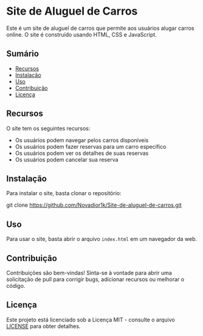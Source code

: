 # Site de Aluguel de Carros

Este é um site de aluguel de carros que permite aos usuários alugar carros online. O site é construído usando HTML, CSS e JavaScript.

## Sumário

- [Recursos](#recursos)
- [Instalação](#instalação)
- [Uso](#uso)
- [Contribuição](#contribuição)
- [Licença](#licença)

## Recursos

O site tem os seguintes recursos:

- Os usuários podem navegar pelos carros disponíveis
- Os usuários podem fazer reservas para um carro específico
- Os usuários podem ver os detalhes de suas reservas
- Os usuários podem cancelar sua reserva

## Instalação

Para instalar o site, basta clonar o repositório:

git clone https://github.com/Novadior1k/Site-de-aluguel-de-carros.git


## Uso

Para usar o site, basta abrir o arquivo `index.html` em um navegador da web.

## Contribuição

Contribuições são bem-vindas! Sinta-se à vontade para abrir uma solicitação de pull para corrigir bugs, adicionar recursos ou melhorar o código.

## Licença

Este projeto está licenciado sob a Licença MIT - consulte o arquivo [LICENSE](LICENSE) para obter detalhes.
